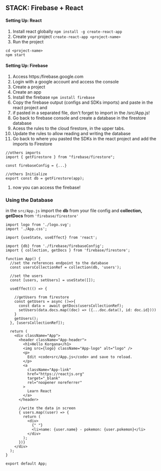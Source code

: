 ## STACK: Firebase + React 

#### Setting Up: React

1. Install react globally
``npm install -g create-react-app ``
1. Create your project
``create-react-app <project-name>``
1. Run the project
```
cd <project-name> 
npm start
```
#### Setting Up: Firebase

1. Access https:/firebase.google.com
1. Login with a google account and access the console
1. Create a project
1. Create an app
1. Install the firebase
``npm install firebase``
1. Copy the firebase output (configs and SDKs imports) and paste in the react project and 
1. if pasted in a separated file, don't forget to import in the /src/App.js!
1. Go back to firebase console and create a database in the firestore database
1. Acess the rules to the cloud firestore, in the upper tabs.
1. Update the rules to allow reading and writing the database
1. Go back to where you pasted the SDKs in the react project and add the imports to Firestore
```
//others imports
import { getFirestore } from "firebase/firestore";

const firebaseConfig = {...}

//others Initialize
export const db = getFirestore(app);
```
1. now you can access the firebase!

### Using the Database

in the `src/App.js` import the **db** from your file config and **collection, getDocs** from `'firebase/firestore'`

```
import logo from './logo.svg';
import './App.css';

import {useState, useEffect} from 'react';

import {db} from './firebase/firebaseConfig';
import { collection, getDocs } from 'firebase/firestore';

function App() {
  //set the references endpoint to the database
  const usersCollectionRef = collection(db, 'users');

  //set the users
  const [users, setUsers] = useState([]);

  useEffect(() => {

    //getUsers from firestore
    const getUsers = async ()=>{
      const data =  await getDocs(usersCollectionRef);
      setUsers(data.docs.map((doc) => ({...doc.data(), id: doc.id})))
    }
    getUsers();
  }, [usersCollectionRef]);

  return (
    <div className="App">
      <header className="App-header">
        <h1>Hello Korgana</h1>
        <img src={logo} className="App-logo" alt="logo" />
        <p>
          Edit <code>src/App.js</code> and save to reload.
        </p>
        <a
          className="App-link"
          href="https://reactjs.org"
          target="_blank"
          rel="noopener noreferrer"
        >
          Learn React
        </a>
      </header>

      //write the data in screen
      { users.map((user) => {
        return (
          <div>
            {" "}
            <li>name: {user.name} - pokemon: {user.pokemon}</li>
          </div>
        );
      })}
    </div>
  );
}

export default App;

```
